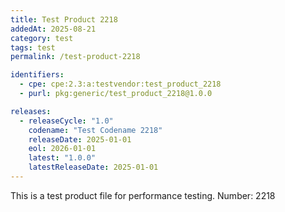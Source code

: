 ```yaml
---
title: Test Product 2218
addedAt: 2025-08-21
category: test
tags: test
permalink: /test-product-2218

identifiers:
  - cpe: cpe:2.3:a:testvendor:test_product_2218
  - purl: pkg:generic/test_product_2218@1.0.0

releases:
  - releaseCycle: "1.0"
    codename: "Test Codename 2218"
    releaseDate: 2025-01-01
    eol: 2026-01-01
    latest: "1.0.0"
    latestReleaseDate: 2025-01-01
---
```


This is a test product file for performance testing. Number: 2218
